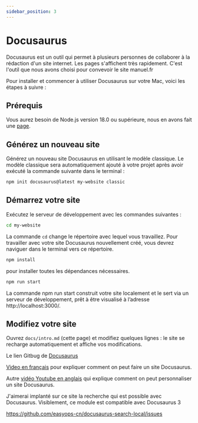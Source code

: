```yaml
---
sidebar_position: 3
---
```


# Docusaurus

Docusaurus est un outil qui permet à plusieurs personnes de collaborer à la rédaction d'un site internet. Les pages s'affichent très rapidement. C'est l'outil que nous avons choisi pour convevoir le site manuel.fr

Pour installer et commencer à utiliser Docusaurus sur votre Mac, voici les étapes à suivre :

## Prérequis

Vous aurez besoin de Node.js version 18.0 ou supérieure, nous en avons fait une [page](/docs/Installer/outils/node%20et%20npm).

## Générez un nouveau site

Générez un nouveau site Docusaurus en utilisant le modèle classique. Le modèle classique sera automatiquement ajouté à votre projet après avoir exécuté la commande suivante dans le terminal :

```bash
npm init docusaurus@latest my-website classic
```

## Démarrez votre site

Exécutez le serveur de développement avec les commandes suivantes :
```bash
cd my-website
```

La commande `cd` change le répertoire avec lequel vous travaillez. Pour travailler avec votre site Docusaurus nouvellement créé, vous devrez naviguer dans le terminal vers ce répertoire.

```bash
npm install
```

pour installer toutes les dépendances nécessaires.

```bash
npm run start
```

La commande npm run start construit votre site localement et le sert via un serveur de développement, prêt à être visualisé à l’adresse http://localhost:3000/.

## Modifiez votre site

Ouvrez `docs/intro.md` (cette page) et modifiez quelques lignes : le site se recharge automatiquement et affiche vos modifications.

Le lien Gitbug de [Docusaurus](https://github.com/facebook/docusaurus)

[Video en français](https://www.youtube.com/watch?v=rKjyB_PKcV8) pour expliquer comment on peut faire un site Docusaurus.

Autre [vidéo Youtube en anglais](https://www.youtube.com/watch?v=xKOhIJQi84w) qui explique comment on peut personnaliser un site Docusaurus.

J'aimerai implanté sur ce site la recherche qui est possible avec Docusaurus. Visiblement, ce module est compatible avec Docusaurus 3

https://github.com/easyops-cn/docusaurus-search-local/issues